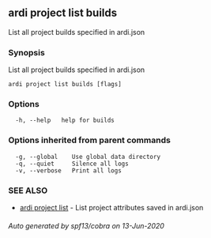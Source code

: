## ardi project list builds

List all project builds specified in ardi.json

### Synopsis


List all project builds specified in ardi.json

```
ardi project list builds [flags]
```

### Options

```
  -h, --help   help for builds
```

### Options inherited from parent commands

```
  -g, --global    Use global data directory
  -q, --quiet     Silence all logs
  -v, --verbose   Print all logs
```

### SEE ALSO

* [ardi project list](ardi_project_list.md)	 - List project attributes saved in ardi.json

###### Auto generated by spf13/cobra on 13-Jun-2020
